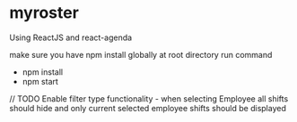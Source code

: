 # myroster
Using ReactJS and react-agenda

make sure you have npm install globally at root directory run command

- npm install
- npm start



// TODO
Enable filter type functionality - when selecting Employee all shifts should hide and only current selected employee shifts should be displayed

